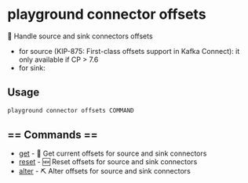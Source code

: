 # playground connector offsets

💈 Handle source and sink connectors offsets  
  
  * for source (KIP-875: First-class offsets support in Kafka Connect): it only available if CP \> 7.6  
  * for sink:   


## Usage

```bash
playground connector offsets COMMAND
```

## == Commands ==

- [get](playground%20connector%20offsets%20get) - 🏹 Get current offsets for source and sink connectors
- [reset](playground%20connector%20offsets%20reset) - 🆕 Reset offsets for source and sink connectors
- [alter](playground%20connector%20offsets%20alter) - ⛏️ Alter offsets for source and sink connectors


